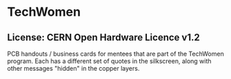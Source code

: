 # TechWomen
## License: CERN Open Hardware Licence v1.2

PCB handouts / business cards for mentees that are part of the TechWomen program.
Each has a different set of quotes in the silkscreen, along with other messages "hidden" in the copper layers.




